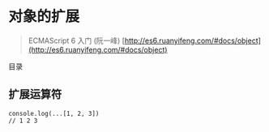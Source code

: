 # 对象的扩展

> ECMAScript 6 入门 (阮一峰) [http://es6.ruanyifeng.com/#docs/object](http://es6.ruanyifeng.com/#docs/object)

目录



## 扩展运算符

```
console.log(...[1, 2, 3])
// 1 2 3
```